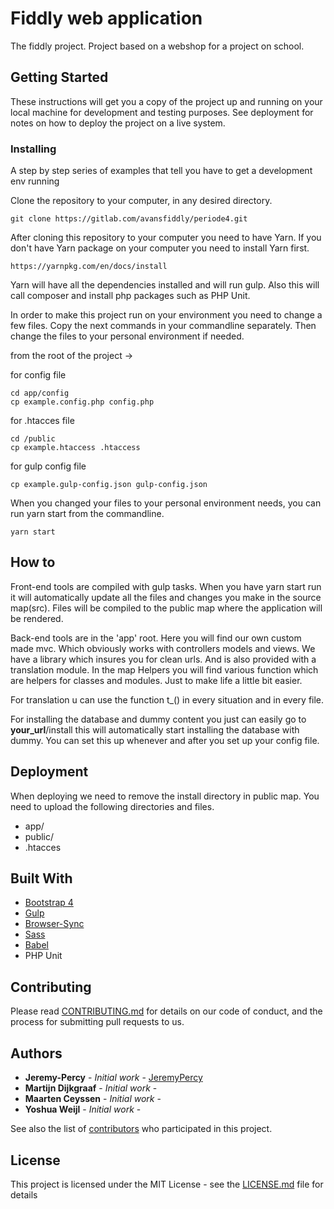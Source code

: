 # Fiddly web application

The fiddly project. Project based on a webshop for a project on school.

## Getting Started

These instructions will get you a copy of the project up and running on your local machine for development and testing purposes. See deployment for notes on how to deploy the project on a live system.

### Installing

A step by step series of examples that tell you have to get a development env running

Clone the repository to your computer, in any desired directory.
```
git clone https://gitlab.com/avansfiddly/periode4.git
```
After cloning this repository to your computer you need to have Yarn. If you don't have Yarn package on your computer you need to install Yarn first.
```
https://yarnpkg.com/en/docs/install
```
Yarn will have all the dependencies installed and will run gulp. Also this will call composer and install php packages such as PHP Unit. 

In order to make this project run on your environment you need to change a few files. Copy the next commands in your commandline separately.
Then change the files to your personal environment if needed.

from the root of the project ->

for config file 
```
cd app/config
cp example.config.php config.php
```
for .htacces file
```
cd /public
cp example.htaccess .htaccess
```
for gulp config file
```
cp example.gulp-config.json gulp-config.json
```

When you changed your files to your personal environment needs, you can run yarn start from the commandline.
```
yarn start
```

## How to
Front-end tools are compiled with gulp tasks. When you have yarn start run it will automatically update all the files and changes you make in the
source map(src). Files will be compiled to the public map where the application will be rendered. 

Back-end tools are in the 'app' root. Here you will find our own custom made mvc. Which obviously works with controllers models and views.
We have a library which insures you for clean urls. And is also provided with a translation module. In the map Helpers you will find various function which are helpers for
classes and modules. Just to make life a little bit easier. 

For translation u can use the function t_() in every situation and in every file. 

For installing the database and dummy content you just can easily go to __your_url__/install this will automatically start installing the database with dummy. 
You can set this up whenever and after you set up your config file.  
 
 
## Deployment

When deploying we need to remove the install directory in public map. You need to upload the following directories and files. 

* app/
* public/
* .htacces

## Built With

* [Bootstrap 4](https://getbootstrap.com) 
* [Gulp](https://gulpfile.org)
* [Browser-Sync](https://www.browsersync.io) 
* [Sass](http://sass-lang.com) 
* [Babel](https://babeljs.io)
* PHP Unit

## Contributing

Please read [CONTRIBUTING.md](https://gist.github.com/PurpleBooth/b24679402957c63ec426) for details on our code of conduct, and the process for submitting pull requests to us.

## Authors

* **Jeremy-Percy** - *Initial work* - [JeremyPercy](https://github.com/JeremyPercy)
* **Martijn Dijkgraaf** - *Initial work* -
* **Maarten Ceyssen** - *Initial work* - 
* **Yoshua Weijl** - *Initial work* - 

See also the list of [contributors](https://github.com/your/project/contributors) who participated in this project.

## License

This project is licensed under the MIT License - see the [LICENSE.md](LICENSE.md) file for details

